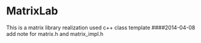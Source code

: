 # MatrixLab
This is a matrix library realization used c++ class template 
####2014-04-08
add note for matrix.h and matrix_impl.h
